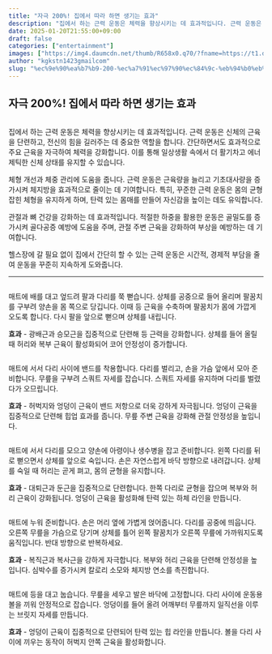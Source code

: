 ```yaml
---
title: "자극 200%! 집에서 따라 하면 생기는 효과"
description: "집에서 하는 근력 운동은 체력을 향상시키는 데 효과적입니다. 근력 운동은 신체의 근육을 단련하고, 전신의 힘을 길러주는 데 중요한 역할을 합니다. 간단하면서도 효과적으로 주요 근육을 자극하여 체력을 강화합니다. 이를 통해 일상생활 속에서 더 활기차고 에너제틱한 신체 상"
date: 2025-01-20T21:55:00+09:00
draft: false
categories: ["entertainment"]
images: ["https://img4.daumcdn.net/thumb/R658x0.q70/?fname=https://t1.daumcdn.net/news/202501/19/tenbody/20250119171239816mwap.jpg", "https://t1.daumcdn.net/news/202501/19/tenbody/20250119171240154gigo.gif", "https://t1.daumcdn.net/news/202501/19/tenbody/20250119171240513ydih.gif", "https://t1.daumcdn.net/news/202501/19/tenbody/20250119171240866vbtd.gif", "https://t1.daumcdn.net/news/202501/19/tenbody/20250119171241241ethz.gif"]
author: "kgkstn1423gmailcom"
slug: "%ec%9e%90%ea%b7%b9-200-%ec%a7%91%ec%97%90%ec%84%9c-%eb%94%b0%eb%9d%bc-%ed%95%98%eb%a9%b4-%ec%83%9d%ea%b8%b0%eb%8a%94-%ed%9a%a8%ea%b3%bc"
---
```


<h2 >자극 200%! 집에서 따라 하면 생기는 효과</h2> <figure ><img src="https://img4.daumcdn.net/thumb/R658x0.q70/?fname=https://t1.daumcdn.net/news/202501/19/tenbody/20250119171239816mwap.jpg" alt=""/></figure> <p>집에서 하는 근력 운동은 체력을 향상시키는 데 효과적입니다. 근력 운동은 신체의 근육을 단련하고, 전신의 힘을 길러주는 데 중요한 역할을 합니다. 간단하면서도 효과적으로 주요 근육을 자극하여 체력을 강화합니다. 이를 통해 일상생활 속에서 더 활기차고 에너제틱한 신체 상태를 유지할 수 있습니다.</p> <p>체형 개선과 체중 관리에 도움을 줍니다. 근력 운동은 근육량을 늘리고 기초대사량을 증가시켜 체지방을 효과적으로 줄이는 데 기여합니다. 특히, 꾸준한 근력 운동은 몸의 균형 잡힌 체형을 유지하게 하며, 탄력 있는 몸매를 만들어 자신감을 높이는 데도 유익합니다.</p> <p>관절과 뼈 건강을 강화하는 데 효과적입니다. 적절한 하중을 활용한 운동은 골밀도를 증가시켜 골다공증 예방에 도움을 주며, 관절 주변 근육을 강화하여 부상을 예방하는 데 기여합니다.</p> <p>헬스장에 갈 필요 없이 집에서 간단히 할 수 있는 근력 운동은 시간적, 경제적 부담을 줄여 운동을 꾸준히 지속하게 도와줍니다.</p> <hr /> <figure ><img src="https://t1.daumcdn.net/news/202501/19/tenbody/20250119171240154gigo.gif" alt=""/></figure> <p>매트에 배를 대고 엎드려 팔과 다리를 쭉 뻗습니다. 상체를 공중으로 들어 올리며 팔꿈치를 구부려 양손을 몸 쪽으로 당깁니다. 이때 등 근육을 수축하며 팔꿈치가 몸에 가깝게 오도록 합니다. 다시 팔을 앞으로 뻗으며 상체를 내립니다.</p> <p><strong>효과</strong> - 광배근과 승모근을 집중적으로 단련해 등 근력을 강화합니다. 상체를 들어 올릴 때 허리와 복부 근육이 활성화되어 코어 안정성이 증가합니다.</p> <figure ><img src="https://t1.daumcdn.net/news/202501/19/tenbody/20250119171240513ydih.gif" alt=""/></figure> <p>매트에 서서 다리 사이에 밴드를 착용합니다. 다리를 벌리고, 손을 가슴 앞에서 모아 준비합니다. 무릎을 구부려 스쿼트 자세를 잡습니다. 스쿼트 자세를 유지하며 다리를 벌렸다가 오므립니다.</p> <p><strong>효과</strong> - 허벅지와 엉덩이 근육이 밴드 저항으로 더욱 강하게 자극됩니다. 엉덩이 근육을 집중적으로 단련해 힙업 효과를 줍니다. 무릎 주변 근육을 강화해 관절 안정성을 높입니다.</p> <figure ><img src="https://t1.daumcdn.net/news/202501/19/tenbody/20250119171240866vbtd.gif" alt=""/></figure> <p>매트에 서서 다리를 모으고 양손에 아령이나 생수병을 잡고 준비합니다. 왼쪽 다리를 뒤로 뻗으면서 상체를 앞으로 숙입니다. 손은 자연스럽게 바닥 방향으로 내려갑니다. 상체를 숙일 때 허리는 곧게 펴고, 몸의 균형을 유지합니다.</p> <p><strong>효과</strong> - 대퇴근과 둔근을 집중적으로 단련합니다. 한쪽 다리로 균형을 잡으며 복부와 허리 근육이 강화됩니다. 엉덩이 근육을 활성화해 탄력 있는 하체 라인을 만듭니다.</p> <figure ><img src="https://t1.daumcdn.net/news/202501/19/tenbody/20250119171241241ethz.gif" alt=""/></figure> <p>매트에 누워 준비합니다. 손은 머리 옆에 가볍게 얹어줍니다. 다리를 공중에 띄웁니다. 오른쪽 무릎을 가슴으로 당기며 상체를 틀어 왼쪽 팔꿈치가 오른쪽 무릎에 가까워지도록 움직입니다. 반대 방향으로 반복하세요.</p> <p><strong>효과</strong> - 복직근과 복사근을 강하게 자극합니다. 복부와 허리 근육을 단련해 안정성을 높입니다. 심박수를 증가시켜 칼로리 소모와 체지방 연소를 촉진합니다.</p> <figure ><img src="https://t1.daumcdn.net/news/202501/19/tenbody/20250119171241603dpny.gif" alt=""/></figure> <p>매트에 등을 대고 눕습니다. 무릎을 세우고 발은 바닥에 고정합니다. 다리 사이에 운동용 볼을 끼워 안정적으로 잡습니다. 엉덩이를 들어 올려 어깨부터 무릎까지 일직선을 이루는 브릿지 자세를 만듭니다.</p> <p><strong>효과</strong> - 엉덩이 근육이 집중적으로 단련되어 탄력 있는 힙 라인을 만듭니다. 볼을 다리 사이에 끼우는 동작이 허벅지 안쪽 근육을 활성화합니다.</p>